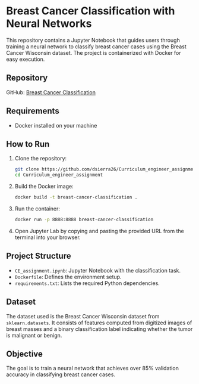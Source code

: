 # Breast Cancer Classification with Neural Networks

This repository contains a Jupyter Notebook that guides users through training a neural network to classify breast cancer cases using the Breast Cancer Wisconsin dataset. The project is containerized with Docker for easy execution.

## Repository
GitHub: [Breast Cancer Classification](https://github.com/dsierra26/Curriculum_engineer_assignment)

## Requirements
- Docker installed on your machine

## How to Run
1. Clone the repository:
   ```sh
   git clone https://github.com/dsierra26/Curriculum_engineer_assignment
   cd Curriculum_engineer_assignment
   ```
2. Build the Docker image:
   ```sh
   docker build -t breast-cancer-classification .
   ```
3. Run the container:
   ```sh
   docker run -p 8888:8888 breast-cancer-classification
   ```
4. Open Jupyter Lab by copying and pasting the provided URL from the terminal into your browser.

## Project Structure
- `CE_assignment.ipynb`: Jupyter Notebook with the classification task.
- `Dockerfile`: Defines the environment setup.
- `requirements.txt`: Lists the required Python dependencies.

## Dataset
The dataset used is the Breast Cancer Wisconsin dataset from `sklearn.datasets`. It consists of features computed from digitized images of breast masses and a binary classification label indicating whether the tumor is malignant or benign.

## Objective
The goal is to train a neural network that achieves over 85% validation accuracy in classifying breast cancer cases.